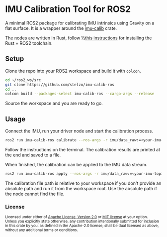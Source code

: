 # IMU Calibration Tool for ROS2

A minimal ROS2 package for calibrating IMU intrinsics using Gravity on a flat surface. It is a wrapper around the [imu-calib](https://crates.io/crates/imu-calib) crate.

The nodes are written in Rust, follow ½[this instructions](https://github.com/stelzo/ros-dev-setup/tree/main/rust) for installing the Rust + ROS2 toolchain.

## Setup

Clone the repo into your ROS2 workspace and build it with `colcon`.
```bash
cd ~/ros2_ws/src
git clone https://github.com/stelzo/imu-calib-ros
cd ..
colcon build --packages-select imu-calib-ros --cargo-args --release
```

Source the workspace and you are ready to go.

## Usage

Connect the IMU, run your driver node and start the calibration process.
```bash
ros2 run imu-calib-ros calibrate --ros-args -r imu/data_raw:=<your-imu-topic>
```
Follow the instructions on the terminal. The calibration results are printed at the end and saved to a file.

When finished, the calibration can be applied to the IMU data stream.
```bash
ros2 run imu-calib-ros apply --ros-args -r imu/data_raw:=<your-imu-topic> -r imu/data_calibrated:=<your-calibrated-output-topic> -p calib_file:=<your_calibration_file>
```
The calibration file path is relative to your workspace if you don't provide an absolute path and run it from the workspace root.
Use the absolute path if the node cannot find the file.

### License

<sup>
Licensed under either of <a href="LICENSE-APACHE">Apache License, Version
2.0</a> or <a href="LICENSE-MIT">MIT license</a> at your option.
</sup>

<br>

<sub>
Unless you explicitly state otherwise, any contribution intentionally submitted
for inclusion in this crate by you, as defined in the Apache-2.0 license, shall
be dual licensed as above, without any additional terms or conditions.
</sub>
